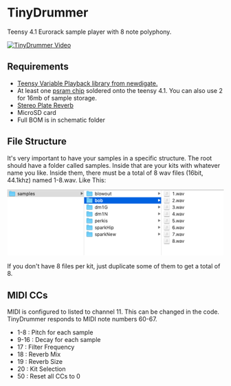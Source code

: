 # TinyDrummer
Teensy 4.1 Eurorack sample player with 8 note polyphony.

[![TinyDrummer Video](https://img.youtube.com/vi/n3zxz7AQ94s/hqdefault.jpg)](https://www.youtube.com/watch?v=n3zxz7AQ94s)

## Requirements
 - [Teensy Variable Playback library from newdigate.](https://github.com/newdigate/teensy-variable-playback)
 - At least one [psram chip](https://www.pjrc.com/store/psram.html) soldered onto the teensy 4.1. You can also use 2 for 16mb of sample storage.
 - [Stereo Plate Reverb](https://github.com/hexeguitar/t40fx/tree/main/Hx_PlateReverb)
 - MicroSD card
 - Full BOM is in schematic folder

## File Structure
It's very important to have your samples in a specific structure. The root should have a folder called samples. Inside that are your kits with whatever name you like. Inside them, there must be a total of 8 wav files (16bit, 44.1khz) named 1-8.wav. Like This:

![File structure](https://github.com/otem/Eurorack/blob/master/tinyDrummer/other/samples.png?raw=true)

If you don't have 8 files per kit, just duplicate some of them to get a total of 8.

## MIDI CCs
MIDI is configured to listed to channel 11. This can be changed in the code.
TinyDrummer responds to MIDI note numbers 60-67.
 - 1-8  : Pitch for each sample
 - 9-16 : Decay for each sample
 - 17   : Filter Frequency
 - 18   : Reverb Mix
 - 19   : Reverb Size
 - 20   : Kit Selection
 - 50   : Reset all CCs to 0
